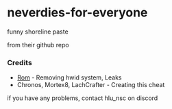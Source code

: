 # neverdies-for-everyone
funny shoreline paste

from their github repo

### Credits
- [Rom](https://github.com/Romdotpng) - Removing hwid system, Leaks
- Chronos, Mortex8, LachCrafter - Creating this cheat

if you have any problems, contact hlu_nsc on discord
